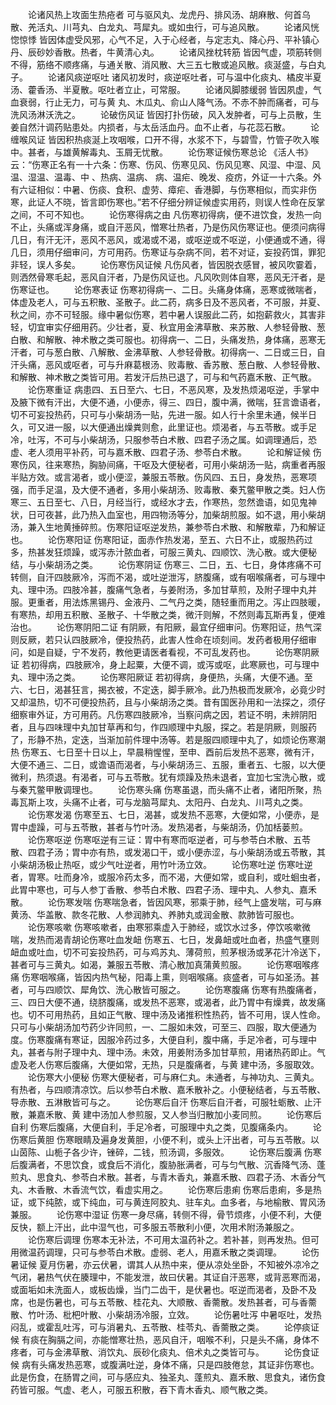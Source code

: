 <!-- { "loadSidebar": true } -->
　　论诸风热上攻面生热疮者 可与驱风丸、龙虎丹、排风汤、胡麻散、何首乌散、羌活丸、川芎丸、白龙丸、芎犀丸。或如虫行，可与追风散。
　　论诸风恍惚惊悸 皆因体虚受风邪，心气不足，入于心经者，与定志丸、降心丹、平补镇心丹、辰砂妙香散。热者，牛黄清心丸。
　　论诸风挫枕转筋 皆因气虚，项筋转侧不得，筋络不顺疼痛，与通关散、消风散、大三五七散或追风散。痰涎盛，与白丸子。
　　论诸风痰逆呕吐 诸风初发时，痰逆呕吐者，可与温中化痰丸、橘皮半夏汤、藿香汤、半夏散。呕吐者立止，可常服。
　　论诸风脚膝缓弱 皆因夙虚，气血衰弱，行止无力，可与黄 丸、木瓜丸、俞山人降气汤。不赤不肿而痛者，可与洗风汤淋沃洗之。
　　论破伤风证 皆因打扑伤破，风入发肿者，可与上员散，生姜自然汁调药贴患处。内损者，与太岳活血丹。血不止者，与花蕊石散。
　　论缠喉风证 皆因积热痰涎上攻咽喉，口开不得，水浆不下，与碧雪，竹管子吹入喉中。甚者，与雄黄解毒丸、玉屑无忧散。
　　论伤寒证候伤寒总论 《活人书》云：“伤寒正名有一十六条：伤寒、伤风、伤寒见风、伤风见寒、风湿、中湿、风温、湿温、温毒、中 、热病、温病、 病、温疟、晚发、疫疠，外证一十六条。外有六证相似：中暑、伤痰、食积、虚劳、瘴疟、香港脚，与伤寒相似，而实非伤寒，此证人不晓，皆言即伤寒也。”若不仔细分辨证候虚实用药，则误人性命在反掌之间，不可不知也。
　　论伤寒得病之由 凡伤寒初得病，便不进饮食，发热一向不止，头痛或浑身痛，或自汗恶风，憎寒壮热者，乃是伤风伤寒证也。便须问病得几日，有汗无汗，恶风不恶风，或渴或不渴，或呕逆或不呕逆，小便通或不通，得几日，须用仔细审问，方可用药。伤寒证与杂病不同，若不对证，妄投药饵，罪犯非轻，误人多矣。
　　论伤寒伤风证候 凡伤风者，皆因脱衣感冒，被风吹霎着，则洒然骨寒毛起，恶风自汗者，乃是伤风证也。凡风吹则体自寒，恶风无汗者，是伤寒证也。
　　论伤寒表证 伤寒初得病一、二日。头痛身体痛，恶寒或微喘者，体虚及老人，可与五积散、圣散子。此二药，病多日及不恶风者，不可服，并夏、秋之间，亦不可轻服。缘中暑似伤寒，若中暑人误服此二药，如抱薪救火，其害非轻，切宜审实仔细用药。少壮者，夏、秋宜用金沸草散、来苏散、人参轻骨散、葱白散、和解散、神术散之类可服也。初得病一、二日，头痛发热，身体痛，恶寒无汗者，可与葱白散、八解散、金沸草散、人参轻骨散。初得病一、二日或三日，自汗头痛，恶风或呕者，可与升麻葛根汤、败毒散、香苏散、葱白散、人参轻骨散、和解散、神术散之类皆可用。若发汗后热已退了，可与和气药嘉禾散、正气散。
　　论伤寒重证 病患四、五日至六、七日，不恶风寒，及发热烦渴呕逆，手掌中及腋下微有汗出，大便不通，小便赤，得三、四日，腹中满，微喘，狂言谵语者，切不可妄投热药，只可与小柴胡汤一贴，先进一服。如人行十余里未通，候半日久，可又进一服，以大便通出燥粪则愈，此里证也。烦渴者，与五苓散。或手足冷，吐泻，不可与小柴胡汤，只服参苓白术散、四君子汤之属。如调理通后，恐虚、老人须用平补药，可与嘉禾散、四君子汤、参苓白术散。
　　论和解证候 伤寒伤风，往来寒热，胸胁间痛，干呕及大便秘者，可用小柴胡汤一贴，病重者再服半贴方效。或言渴者，或小便涩，兼服五苓散。伤风四、五日，身发热，恶寒项强，而手足温，及大便不通者，多用小柴胡汤、败毒散、秦艽鳖甲散之类。妇人伤寒三、五日至七、八日，月经当行，或经水才去，作寒热，忽然谵语，如见鬼神状，日可夜甚，此乃热入血室也，用四物汤等分，加柴胡煎服。如不退，用小柴胡汤，兼入生地黄捶碎煎。伤寒阳证呕逆发热，兼参苓白术散、和解散辈，乃和解证也。
　　论伤寒阳证 伤寒阳证，面赤作热发渴，至五、六日不止，或服热药过多，热甚发狂烦躁，或泻赤汁脓血者，可服三黄丸、四顺饮、洗心散。或大便秘结，与小柴胡汤之类。
　　论伤寒阴证 伤寒三、二日，五、七日，身体疼痛不可转侧，自汗四肢厥冷，泻而不渴，或吐逆泄泻，脐腹痛，或有咽喉痛者，可与理中丸、理中汤。四肢冷甚，腹痛气急者，与姜附汤，多加甘草煎，及附子理中丸并服。更重者，用法炼黑锡丹、金液丹、二气丹之类，随轻重而用之。泻止四肢暖，有寒热，却用五积散、圣散子、十华散之类，微汗则解，不然则毒瓦斯再复，便难治也。
　　论伤寒阴阳二证 有阴厥，有阳厥，最宜仔细审问。伤寒阳证，热气深则反厥，若只认四肢厥冷，便投热药，此害人性命在顷刻间。发药者极用仔细审问，如是自疑，宁不发药，教他更请医者看视，不可乱发药也。
　　论伤寒阴厥证 若初得病，四肢厥冷，身上起粟，大便不调，或泻或呕，此寒厥也，可与理中丸、理中汤之类。
　　论伤寒阳厥证 若初得病，身便热，头痛，大便不通。至六、七日，渴甚狂言，揭衣被，不定迭，脚手厥冷。此乃热极而发厥冷，必竟少时又却温热，切不可便投热药，且与小柴胡汤之类。昔有国医孙用和一法探之，须仔细察审外证，方可用药。凡伤寒四肢厥冷，当察问病之因，若证不明，未辨阴阳者，且与四味理中丸加甘草再和匀，作四顺理中丸服，探之。若是阴厥，则服药了，形静不热，定迭，当渐加前件理中汤等。若是服四顺理中丸了，如烦论伤寒潮热 伤寒五、七日至十日以上，早晨稍惺惺，至申、酉前后发热不恶寒，微有汗，大便不通三、二日，或谵语而渴者，与小柴胡汤三、五服，重者五、七服，以大便微利，热须退。有渴者，可与五苓散。犹有烦躁及热未退者，宜加七宝洗心散，或与秦艽鳖甲散调理也。
　　论伤寒头痛 伤寒虽退，而头痛不止者，诸阳所聚，热毒瓦斯上攻，头痛不止者，可与龙脑芎犀丸、太阳丹、白龙丸、川芎丸之类。
　　论伤寒发渴 伤寒至五、七日，渴甚，或发热不恶寒，大便如常，小便赤，是胃中虚躁，可与五苓散，甚者与竹叶汤。发热渴者，与柴胡汤，仍加栝蒌煎。
　　论伤寒呕逆 伤寒呕逆有三证：胃中有寒而呕逆者，可与参苓白术散、五苓散、四君子汤；胃中亦有热，或发渴口干，或小便赤涩，与小柴胡汤或五苓散，其小柴胡汤极止热呕，或少气吐逆者，用竹叶汤立效。
　　论伤寒吐逆 伤寒吐逆者，胃寒。吐而身冷，或服冷药太多，而不渴，大便如常，或自利，或吐蛔虫者，此胃中寒也，可与人参丁香散、参苓白术散、四君子汤、理中丸、人参丸、嘉禾散。
　　论伤寒发喘 伤寒喘急者，皆因风寒，邪乘于肺，经气上盛发喘，可与麻黄汤、华盖散、款冬花散、人参润肺丸、养肺丸或润金散、款肺皆可服也。
　　论伤寒咳嗽 伤寒咳嗽者，由寒邪乘虚入于肺经，或饮水过多，停饮咳嗽微喘，发热而渴青胡论伤寒吐血发衄 伤寒五、七日，发鼻衄或吐血者，热盛气壅则衄血或吐血，切不可妄投热药，可与鸡苏丸、薄荷煎，煎茅根汤或茅花汁冷送下，甚者可与三黄丸。如渴，兼服五苓散、清心散加真蒲黄煎服。
　　论伤寒咽喉疼痛 伤寒咽喉痛，皆因内热气秘，阳毒上熏，则咽喉痛。痰盛者，可与如圣汤。甚者，可与四顺饮、犀角饮、洗心散皆可服之。
　　论伤寒腹痛 伤寒有热腹痛者，三、四日大便不通，绕脐腹痛，或发热不恶寒，或渴者，此乃胃中有燥粪，故发痛也。切不可用热药，且如正气散、理中汤及诸推积性热药，皆不可用，误人性命。只可与小柴胡汤加芍药少许同煎，一、二服如未效，可至三、四服，取大便通为度。伤寒腹痛有寒证，因服冷药过多，大便自利，腹中痛，手足冷者，可与理中丸，甚者与附子理中丸、理中汤。未效，用姜附汤多加甘草煎，用诸热药即止。气虚及老人伤寒后腹痛，大便如常，无热，只是腹痛者，与黄 建中汤，多服取效。
　　论伤寒大小便秘 伤寒大便秘者，可与麻仁丸。未通者，与神功丸、三黄丸。有热者，与四顺清凉饮。后以参苓白术散、嘉禾散补之。小便秘结者，与五苓散、导赤散、五淋散皆可与之。
　　论伤寒后自汗 伤寒后自汗者，可服牡蛎散、止汗散，兼嘉禾散、黄 建中汤加人参煎服，又人参当归散加小麦同煎。
　　论伤寒后自利 伤寒后腹痛，大便自利，手足冷者，可服理中丸之类，见腹痛条内。
　　论伤寒后黄胆 伤寒眼睛及遍身发黄胆，小便不利，或头上汗出者，可与五苓散。以山茵陈、山栀子各少许，锉碎，二钱，煎汤调，多服效。
　　论伤寒后腹满 伤寒后腹满者，不思饮食，或食后不消化，腹胁胀满者，可与匀气散、沉香降气汤、蓬煎丸、思食丸、参苓白术散。甚者，与青木香丸，兼嘉禾散、四君子汤、木香分气丸、木香散、木香流气饮，看虚实用之。
　　论伤寒后患痢 伤寒后患痢，多是热证，或下纯脓，或下纯血，可与黄连阿胶丸、驻车丸。血多者，与地榆散、胃风汤兼服。
　　论伤寒中湿证 伤寒一身尽痛，转侧不得，骨节烦疼，小便不利，大便反快，额上汗出，此中湿气也，可多服五苓散利小便，次用术附汤兼服之。
　　论伤寒后调理 伤寒本无补法，不可用太温药补之。若补甚，则再发热。但可用微温药调理，只可与参苓白术散。虚弱、老人，用嘉禾散之类调理。
　　论伤暑证候 夏月伤暑，亦云伏暑，谓其人从热中来，便从凉处坐卧，不知被外凉冷之气闭，暑热气伏在腠理中，不能发泄，故曰伏暑。其证自汗恶寒，或背恶寒而渴，或面垢如未洗面人，或板齿燥，当门二齿干，是伏暑也。呕逆而渴者，及卧不及席，也是伤暑也，可与五苓散、桂花丸、大顺散、香薷散。发热甚者，可与香薷散、竹叶汤、枇杷叶散、小柴胡汤冷服，立效。
　　论伤暑吐泻 中暑呕吐，发热闷乱，或霍乱吐泻，可与消暑丸、五苓散、桂苓丸、香薷散之类。
　　论停痰证候 有痰在胸膈之间，亦能憎寒壮热，恶风自汗，咽喉不利，只是头不痛，身体不疼者，可与金沸草散、消饮丸、辰砂化痰丸、倍术丸之类皆可与。
　　论伤食证候 病有头痛发热恶寒，或腹满吐逆，身体不痛，只是四肢倦怠，其证非伤寒也。此是伤食，在肠胃之间，可与感应丸、独圣丸、蓬煎丸、嘉禾散、思食丸，诸伤食药皆可服。气虚、老人，可服五积散，吞下青木香丸、顺气散之类。
　　
